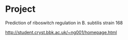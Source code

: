 # Project
Prediction of riboswitch regulation in B. subtilis strain 168


http://student.cryst.bbk.ac.uk/~ng001/homepage.html
